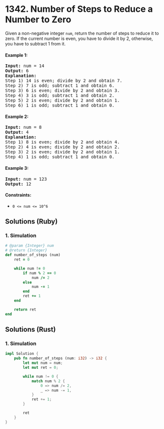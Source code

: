 # 1342. Number of Steps to Reduce a Number to Zero
Given a non-negative integer ```num```, return the number of steps to reduce it to zero. If the current number is even, you have to divide it by 2, otherwise, you have to subtract 1 from it.

#### Example 1:
<pre>
<strong>Input:</strong> num = 14
<strong>Output:</strong> 6
<strong>Explanation:</strong>
Step 1) 14 is even; divide by 2 and obtain 7.
Step 2) 7 is odd; subtract 1 and obtain 6.
Step 3) 6 is even; divide by 2 and obtain 3.
Step 4) 3 is odd; subtract 1 and obtain 2.
Step 5) 2 is even; divide by 2 and obtain 1.
Step 6) 1 is odd; subtract 1 and obtain 0.
</pre>
  
#### Example 2:
<pre>
<strong>Input:</strong> num = 8
<strong>Output:</strong> 4
<strong>Explanation:</strong>
Step 1) 8 is even; divide by 2 and obtain 4.
Step 2) 4 is even; divide by 2 and obtain 2.
Step 3) 2 is even; divide by 2 and obtain 1.
Step 4) 1 is odd; subtract 1 and obtain 0.
</pre>
  
#### Example 3:
<pre>
<strong>Input:</strong> num = 123
<strong>Output:</strong> 12
</pre>

#### Constraints:
* ```0 <= num <= 10^6```

## Solutions (Ruby)

### 1. Simulation
```Ruby
# @param {Integer} num
# @return {Integer}
def number_of_steps (num)
    ret = 0

    while num != 0
        if num % 2 == 0
            num /= 2
        else
            num -= 1
        end
        ret += 1
    end

    return ret
end
```

## Solutions (Rust)

### 1. Simulation
```Rust
impl Solution {
    pub fn number_of_steps (num: i32) -> i32 {
        let mut num = num;
        let mut ret = 0;

        while num != 0 {
            match num % 2 {
                0 => num /= 2,
                _ => num -= 1,
            }
            ret += 1;
        }

        ret
    }
}
```
